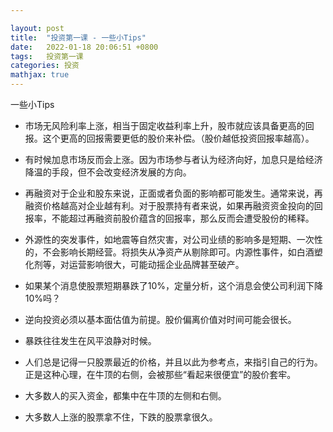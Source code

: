 ```yaml
---

layout: post
title:  "投资第一课 - 一些小Tips"
date:   2022-01-18 20:06:51 +0800
tags:   投资第一课
categories: 投资
mathjax: true
---
```


一些小Tips

+ 市场无风险利率上涨，相当于固定收益利率上升，股市就应该具备更高的回报。这个更高的回报需要更低的股价来补偿。（股价越低投资回报率越高）。
  
+ 有时候加息市场反而会上涨。因为市场参与者认为经济向好，加息只是给经济降温的手段，但不会改变经济发展的方向。

+ 再融资对于企业和股东来说，正面或者负面的影响都可能发生。通常来说，再融资价格越高对企业越有利。对于股票持有者来说，如果再融资资金投向的回报率，不能超过再融资前股价蕴含的回报率，那么反而会遭受股份的稀释。

+ 外源性的突发事件，如地震等自然灾害，对公司业绩的影响多是短期、一次性的，不会影响长期经营。将损失从净资产从剔除即可。内源性事件，如白酒塑化剂等，对运营影响很大，可能动摇企业品牌甚至破产。

+ 如果某个消息使股票短期暴跌了10%，定量分析，这个消息会使公司利润下降10%吗？

+ 逆向投资必须以基本面估值为前提。股价偏离价值对时间可能会很长。

+ 暴跌往往发生在风平浪静对时候。

+ 人们总是记得一只股票最近的价格，并且以此为参考点，来指引自己的行为。正是这种心理，在牛顶的右侧，会被那些“看起来很便宜”的股价套牢。

+ 大多数人的买入资金，都集中在牛顶的左侧和右侧。

+ 大多数人上涨的股票拿不住，下跌的股票拿很久。